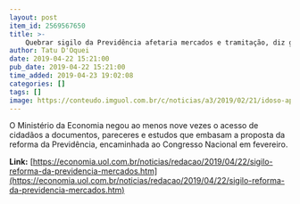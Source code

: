 ```yaml
---
layout: post
item_id: 2569567650
title: >-
    Quebrar sigilo da Previdência afetaria mercados e tramitação, diz governo
author: Tatu D'Oquei
date: 2019-04-22 15:21:00
pub_date: 2019-04-22 15:21:00
time_added: 2019-04-23 19:02:08
categories: []
tags: []
image: https://conteudo.imguol.com.br/c/noticias/a3/2019/02/21/idoso-aposentadoria-previdencia-reforma-da-previdencia-aposentado-1550776084858_v2_615x300.jpg
---
```


O Ministério da Economia negou ao menos nove vezes o acesso de cidadãos a documentos, pareceres e estudos que embasam a proposta da reforma da Previdência, encaminhada ao Congresso Nacional em fevereiro.

**Link:** [https://economia.uol.com.br/noticias/redacao/2019/04/22/sigilo-reforma-da-previdencia-mercados.htm](https://economia.uol.com.br/noticias/redacao/2019/04/22/sigilo-reforma-da-previdencia-mercados.htm)

